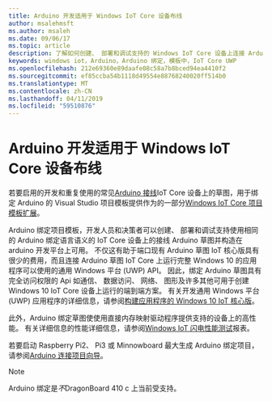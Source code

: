 ```yaml
---
title: Arduino 开发适用于 Windows IoT Core 设备布线
author: msalehmsft
ms.author: msaleh
ms.date: 09/06/17
ms.topic: article
description: 了解如何创建、 部署和调试支持的 Windows IoT Core 设备上连接 Arduino 草图。
keywords: windows iot，Arduino，Arduino 绑定，模板中，IoT Core UWP
ms.openlocfilehash: 212e69360e89daafe08c58a7b8bced94ea4410f2
ms.sourcegitcommit: ef85ccba54b1118d49554e88768240020ff514b0
ms.translationtype: MT
ms.contentlocale: zh-CN
ms.lasthandoff: 04/11/2019
ms.locfileid: "59510876"
---
```

# <a name="arduino-wiring-for-windows-iot-core-devices"></a>Arduino 开发适用于 Windows IoT Core 设备布线

若要启用的开发和重复使用的常见[Arduino 接线](https://www.arduino.cc/en/Reference/HomePage)IoT Core 设备上的草图，用于绑定 Arduino 的 Visual Studio 项目模板提供作为的一部分[Windows IoT Core 项目模板扩展](https://go.microsoft.com/fwlink/?linkid=847472)。

Arduino 绑定项目模板，开发人员和决策者可以创建、 部署和调试支持使用相同的 Arduino 绑定语言语义的 IoT Core 设备上的接线 Arduino 草图并构造在 arduino 开发平台上可用。 不仅这有助于端口现有 Arduino 草图 IoT 核心版具有很少的费用，而且连接 Arduino 草图 IoT Core 上运行完整 Windows 10 的应用程序可以使用的通用 Windows 平台 (UWP) API。 因此，绑定 Arduino 草图具有完全访问权限的 Api 如通信、 数据访问、 网络、 图形及许多其他可用于创建 Windows 10 IoT Core 设备上运行的端到端方案。 有关开发通用 Windows 平台 (UWP) 应用程序的详细信息，请参阅[构建应用程序的 Windows 10 IoT 核心版](../develop-your-app/BuildingAppsForIoTCore.md)。

此外，Arduino 绑定草图使使用直接内存映射驱动程序提供支持的设备上的高性能。 有关详细信息的性能详细信息，请参阅[Windows IoT 闪电性能测试](../develop-your-app/LightningPerformance.md)报表。

若要启动 Raspberry Pi2、 Pi3 或 Minnowboard 最大生成 Arduino 绑定项目，请参阅[Arduino 连接项目向导](ArduinoWiringProjectGuide.md)。

> [!NOTE]
> Arduino 绑定是*不*DragonBoard 410 c 上当前受支持。
